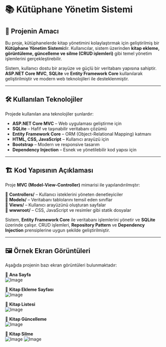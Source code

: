 # 📚 Kütüphane Yönetim Sistemi

## 🎯 Projenin Amacı  
Bu proje, kütüphanelerde kitap yönetimini kolaylaştırmak için geliştirilmiş bir **Kütüphane Yönetim Sistemi**dir. Kullanıcılar, sistem üzerinden **kitap ekleme, görüntüleme, güncelleme ve silme (CRUD işlemleri)** gibi temel yönetim işlemlerini gerçekleştirebilir.  

Sistem, kullanıcı dostu bir arayüze ve güçlü bir veritabanı yapısına sahiptir. **ASP.NET Core MVC**, **SQLite** ve **Entity Framework Core** kullanılarak geliştirilmiştir ve modern web teknolojileri ile desteklenmiştir.

---

## 🛠 Kullanılan Teknolojiler  
Projede kullanılan ana teknolojiler şunlardır:  

- **ASP.NET Core MVC** – Web uygulaması geliştirme için  
- **SQLite** – Hafif ve taşınabilir veritabanı çözümü  
- **Entity Framework Core** – ORM (Object-Relational Mapping) katmanı  
- **HTML, CSS, JavaScript** – Kullanıcı arayüzü için  
- **Bootstrap** – Modern ve responsive tasarım  
- **Dependency Injection** – Esnek ve yönetilebilir kod yapısı için  

---

## 🏗 Kod Yapısının Açıklaması  
Proje **MVC (Model-View-Controller)** mimarisi ile yapılandırılmıştır:  

📂 **Controllers/** – Kullanıcı isteklerini yöneten denetleyiciler  
📂 **Models/** – Veritabanı tablolarını temsil eden sınıflar  
📂 **Views/** – Kullanıcı arayüzünü oluşturan sayfalar  
📂 **wwwroot/** – CSS, JavaScript ve resimler gibi statik dosyalar  

Sistem, **Entity Framework Core** ile veritabanı işlemlerini yönetir ve **SQLite** üzerinde çalışır. CRUD işlemleri, **Repository Pattern** ve **Dependency Injection** prensiplerine uygun şekilde geliştirilmiştir.

---

## 🖼 Örnek Ekran Görüntüleri  
Aşağıda projenin bazı ekran görüntüleri bulunmaktadır:  

🔹 **Ana Sayfa**  
![Image](https://github.com/user-attachments/assets/2538fb8f-122c-46e8-a4c7-fb7d4a1d99a8) 

🔹 **Kitap Ekleme Sayfası**  
![Image](https://github.com/user-attachments/assets/02d45808-7290-404f-becd-d7cc439798c6)

🔹 **Kitap Listesi**  
![Image](https://github.com/user-attachments/assets/657f6fc4-a836-49d7-9f16-07a60e0349ff) 

🔹 **Kitap Güncelleme**  
![Image](https://github.com/user-attachments/assets/46d894e5-b3d2-4397-8bce-5de3a2fa4543) 

🔹 **Kitap Silme**  
![Image](https://github.com/user-attachments/assets/cbf52435-2036-4961-8cce-33fd22ec2fe6) 
![Image](https://github.com/user-attachments/assets/a78ea43f-0d1d-49b8-8c0f-7f390d60f6f9)

